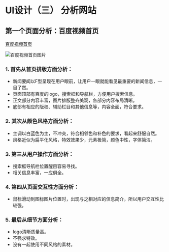 # UI设计（三） 分析网站

## 第一个页面分析：百度视频首页

[百度视频首页](http://v.baidu.com/)  

![百度视频首页图片](https://timgsa.baidu.com/timg?image&quality=80&size=b9999_10000&sec=1495707980&di=d3613670be78dc9d6441130b8dac14a3&imgtype=jpg&er=1&src=http%3A%2F%2Fwww.wdgf.cn%2Fwgjs%2Fdongtai%2Fbaidu%2Fbd.jpg)

### 1. 首先从首页排版方面分析：
+ 新闻要闻以F型呈现在用户眼前，让用户一眼就能看见最重要的新闻信息，一目了然。  
+ 页面顶部有百度的logo，搜索框和导航栏，方便用户搜索信息。  
+ 正文部分内容丰富，图片排版整齐美观，各部分内容布局清晰。  
+ 底部有相应的版权、辅助栏目和其他信息等，内容全面，符合要求。    
### 2. 其次从颜色风格方面分析：
+ 主调以白蓝色为主，不冲突，符合相邻色和补色的要求，看起来舒服自然。  
+ 风格近似为扁平化风格，特效效果少，元素极简，颜色中性，字体简洁。
### 3. 第三从用户操作方面分析：
+ 搜索框导航栏位置醒目容易寻找。  
+ 相关信息丰富，一应俱全。  
### 4. 第四从页面交互性方面分析：
+ 鼠标滑动到图标图片位置时，出现与之相对应的信息简介，所以用户交互性比较强。  
### 5. 最后从细节方面分析：
+ logo清晰质量高。  
+ 不强求特效。  
+ 没有一起使用不同风格的素材。  
